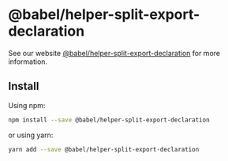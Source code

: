 # @babel/helper-split-export-declaration

> 

See our website [@babel/helper-split-export-declaration](https://new.babeljs.io/docs/en/next/babel-helper-split-export-declaration.html) for more information.

## Install

Using npm:

```sh
npm install --save @babel/helper-split-export-declaration
```

or using yarn:

```sh
yarn add --save @babel/helper-split-export-declaration
```
